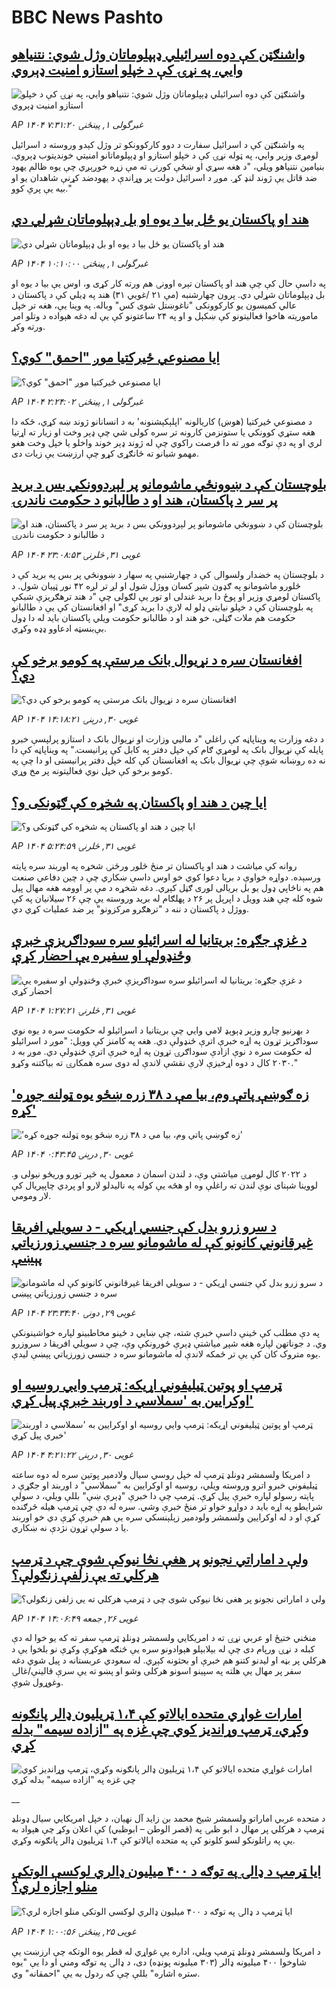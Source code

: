 # BBC News Pashto## [واشنګټن کې دوه اسرائيلي ډېپلوماتان وژل شوي: نتنیاهو وايي، په نړۍ کې د خپلو استازو امنیت ډېروي](https://www.bbc.com/pashto/articles/c1e60lx0zzgo?at_campaign=githubrss)![واشنګټن کې دوه اسرائيلي ډېپلوماتان وژل شوي: نتنیاهو وايي، په نړۍ کې د خپلو استازو امنیت ډېروي](https://ichef.bbci.co.uk/ace/standard/240/cpsprodpb/0e59/live/342cd0f0-36dd-11f0-96c3-cf669419a2b0.jpg)_AP ۱۴۰۴ غبرگولی ۱, پينځنۍ ۷:۳۱:۲۰_په واشنګټن کې د اسرائيل سفارت د دوو کارکوونکو تر وژل کېدو وروسته د اسرائيل لومړی وزیر وايي، په ټوله نړۍ کې د خپلو استازو او ډېپلوماتانو امنیتي خوندیتوب ډېروي.‌
بنیامین نتنیاهو ویلي، "د هغه سړي او ښځې کورنۍ ته مې زړه خوږېږي چې یوه ظالم یهود ضد قاتل یې ژوند لنډ کړ. موږ د اسرائيل دولت پر وړاندې د یهودضد کړنې شاهدان یو او بیه یې پرې کوو."## [هند او پاکستان یو ځل بیا د یوه او بل ډېپلوماتان شړلي دي](https://www.bbc.com/pashto/articles/cq85qwkzk1xo?at_campaign=githubrss)![هند او پاکستان یو ځل بیا د یوه او بل ډېپلوماتان شړلي دي](https://ichef.bbci.co.uk/ace/standard/240/cpsprodpb/5a81/live/bec527b0-36f3-11f0-8519-3b5a01ebe413.jpg)_AP ۱۴۰۴ غبرگولی ۱, پينځنۍ ۱۰:۱۰:۰۰_په داسې حال کې چې هند او پاکستان تېره اوونۍ هم ورته کار کړی و، اوس یې بیا د یوه او بل ډېپلوماتان شړلي دي.
پرون چهارشنبه (مې ۲۱ /غويي ۳۱) هند په ډيلي کې د پاکستان د عالي کمیسون یو کارکوونکی "ناغوښتل شوی کس" وباله. په وینا یې، هغه تر خپل ماموریته هاخوا فعالیتونو کې ښکېل و او په ۲۴ ساعتونو کې یې له دغه هېواده د وتلو امر ورته وکړ.## [ایا مصنوعي ځیرکتیا موږ "احمق" کوي؟](https://www.bbc.com/pashto/articles/c3rp9qqg8jeo?at_campaign=githubrss)![ایا مصنوعي ځیرکتیا موږ "احمق" کوي؟](https://ichef.bbci.co.uk/ace/standard/240/cpsprodpb/ad54/live/1cf04680-36b3-11f0-8519-3b5a01ebe413.jpg)_AP ۱۴۰۴ غبرگولی ۱, پينځنۍ ۲:۲۴:۰۲_د مصنوعي ځیرکتیا (هوښ) کاریالونه 'اپلېکېشنونه' به د انسانانو ژوند ښه کړي، ځکه دا هغه ستړي کوونکي یا ستونزمن کارونه تر سره کولی شي چې ډېر وخت او زیار ته اړتیا لري او په دې توګه موږ ته دا فرصت راکوي چې له ژوند ډېر خوند واخلو یا خپل وخت هغو مهمو شیانو ته ځانګړی کړو چې ارزښت یې زیات دی.## [بلوچستان کې د ښوونځي ماشومانو پر لېږدوونکي بس د برید پر سر د پاکستان، هند او د طالبانو د حکومت ناندرۍ](https://www.bbc.com/pashto/articles/c0eqqygv537o?at_campaign=githubrss)![بلوچستان کې د ښوونځي ماشومانو پر لېږدوونکي بس د برید پر سر د پاکستان، هند او د طالبانو د حکومت ناندرۍ](https://ichef.bbci.co.uk/ace/standard/240/cpsprodpb/5945/live/87f2ca90-3698-11f0-96c3-cf669419a2b0.png)_AP ۱۴۰۴ غویی ۳۱, څلرنۍ ۲۳:۰۸:۵۳_د بلوچستان په خضدار ولسوالۍ کې د چهارشنبې په سهار د ښوونځي پر بس په برید کې د څلورو ماشومانو په ګډون شپږ کسان ووژل شول او لږ تر لږه ۴۲ نور ټپیان شول. د پاکستان لومړي وزیر او پوځ دا برید غندلی او تور یې لګولی چې "د هند ترهګریزې شبکې په بلوچستان کې د خپلو نیابتي ډلو له لارې دا برید کړی" او افغانستان کې یې د طالبانو حکومت هم ملات ګڼلی، خو هند او د طالبانو حکومت ویلي پاکستان باید له دا ډول بې‌بنسټه ادعاوو ډډه وکړي.## [افغانستان سره د نړیوال بانک مرستې په کومو برخو کې دي؟](https://www.bbc.com/pashto/articles/c1kvv47j97ko?at_campaign=githubrss)![افغانستان سره د نړیوال بانک مرستې په کومو برخو کې دي؟](https://ichef.bbci.co.uk/ace/standard/240/cpsprodpb/a644/live/9ba06260-3584-11f0-96c3-cf669419a2b0.jpg)_AP ۱۴۰۴ غویی ۳۰, درېنۍ ۱۴:۱۸:۲۱_د دغه وزارت په ویناپاڼه کې راغلي "د ماليي وزارت او نړیوال بانک د استازو پرلپسې خبرو پایله کې نړیوال بانک په لومړي ګام کې خپل دفتر په کابل کې پرانیست." په ویناپاڼه کې دا نه ده روښانه شوې چې نړیوال بانک په افغانستان کې کله خپل دفتر پرانیستی او دا چې په کومو برخو کې خپل نوي فعالیتونه پر مخ وړي.## [ایا چین د هند او پاکستان په شخړه کې ګټونکی و؟](https://www.bbc.com/pashto/articles/c3rppz43yxxo?at_campaign=githubrss)![ایا چین د هند او پاکستان په شخړه کې ګټونکی و؟](https://ichef.bbci.co.uk/ace/standard/240/cpsprodpb/7d04/live/8471dc60-3483-11f0-a920-b9d1eab66fbe.jpg)_AP ۱۴۰۴ غویی ۳۱, څلرنۍ ۵:۲۴:۵۹_روانه کې مياشت د هند او پاکستان تر منځ څلور ورځنۍ شخړه په اوربند سره پايته ورسېده. دواړه خواوې د بريا دعوا کوي خو اوس داسې ښکاري چې د چين دفاعي صنعت هم په ناڅاپي ډول يو بل بريالی لوری ګڼل کېږي. دغه شخړه د مې پر اوومه هغه مهال پيل شوه کله چې هند وويل د اپرېل پر ۲۶ د پهلګام له بريد وروسته يې چې ۲۶ سيلانيان په کې ووژل د پاکستان د ننه د "ترهګرو مرکزونو" پر ضد عمليات کړي دي.## [د غزې جګړه: بریتانیا له اسرائیلو سره سوداګریزې خبرې وځنډولې او سفیره یې احضار کړې](https://www.bbc.com/pashto/articles/c7877jvx9q3o?at_campaign=githubrss)![د غزې جګړه: بریتانیا له اسرائیلو سره سوداګریزې خبرې وځنډولې او سفیره یې احضار کړې](https://ichef.bbci.co.uk/ace/standard/240/cpsprodpb/a56c/live/f8cf8ad0-358c-11f0-96c3-cf669419a2b0.png)_AP ۱۴۰۴ غویی ۳۱, څلرنۍ ۱:۲۷:۲۱_د بهرنیو چارو وزیر ډېوېډ لامي وايي چې بریتانیا د اسرائیلو له حکومت سره د یوه نوي سوداګریز تړون په اړه خبرې اترې ځنډولې دي.
هغه په کامنز کې وویل: "موږ د اسرائیلو له حکومت سره د نوې ازادې سوداګرۍ تړون په اړه خبرې اترې ځنډولې دي. موږ به د ۲۰۳۰ کال د دوه اړخیزې لارې نقشې لاندې له دوی سره همکارۍ ته بیاکتنه وکړو."## ['زه ګوښې پاتې وم، بیا مې د ۳۸ زره ښځو یوه ټولنه جوړه کړه'](https://www.bbc.com/pashto/articles/cn0g54z1ez7o?at_campaign=githubrss)!['زه ګوښې پاتې وم، بیا مې د ۳۸ زره ښځو یوه ټولنه جوړه کړه'](https://ichef.bbci.co.uk/ace/standard/240/cpsprodpb/99d9/live/8f9d55e0-2f44-11f0-8f57-b7237f6a66e6.jpg)_AP ۱۴۰۴ غویی ۳۰, درېنۍ ۰:۴۳:۴۵_د ۲۰۲۲ کال لومړۍ میاشتې وې، د لندن اسمان د معمول په څېر تورو وریځو نیولی و. لووینا شېنای نوې لندن ته راغلې وه او هڅه یې کوله په نالیدلو لارو او پردي چاپېریال کې لار ومومي.## [د سرو زرو بدل کې جنسي اړیکي - د سویلي افریقا غیرقانوني کانونو کې له ماشومانو سره د جنسي زورزیاتي پېښې](https://www.bbc.com/pashto/articles/c753dez4vpro?at_campaign=githubrss)![د سرو زرو بدل کې جنسي اړیکي - د سویلي افریقا غیرقانوني کانونو کې له ماشومانو سره د جنسي زورزیاتي پېښې](https://ichef.bbci.co.uk/ace/standard/240/cpsprodpb/a3e7/live/f9e30be0-1b9c-11f0-bade-39895cf97c9c.jpg)_AP ۱۴۰۴ غویی ۲۹, دونۍ ۲۳:۳۴:۴۰_په دې مطلب کې ځینې داسې خبرې شته، چې ښايي د ځینو مخاطبینو لپاره خواشینونکې وي. د جوناتهن لپاره هغه شپږ میاشتې ډېرې ځورونکې وې، چې د سویلي افریقا د سروزرو یوه متروک کان کې یې تر ځمکه لاندې له ماشومانو سره د جنسي زورزیاتي پېښې لیدې.## [ټرمپ او پوتین ټیلیفوني اړیکه: ټرمپ وايي روسیه او اوکرایین به 'سملاسي د اوربند خبرې پیل کړي'](https://www.bbc.com/pashto/articles/cm2yynzyk54o?at_campaign=githubrss)![ټرمپ او پوتین ټیلیفوني اړیکه: ټرمپ وايي روسیه او اوکرایین به 'سملاسي د اوربند خبرې پیل کړي'](https://ichef.bbci.co.uk/ace/standard/240/cpsprodpb/20f6/live/64921410-3531-11f0-8947-7d6241f9fce9.jpg)_AP ۱۴۰۴ غویی ۳۰, درېنۍ ۴:۲۱:۲۲_د امریکا ولسمشر ډونلډ ټرمپ له خپل روسي سيال ولادمير پوتين سره له دوه ساعته ټيليفوني خبرو اترو وروسته ويلي، روسيه او اوکرايين به "سملاسي" د اوربند او جګړې د پايته رسولو لپاره خبرې پيل کړې. ټرمپ چې دا خبرې "ډېرې ښې" بللې ويلي، د سولې شرايطو په اړه بايد د دواړو خواو تر منځ خبرې وشي. سره له دې چې ټرمپ هيله څرګنده کړې او د له اوکرايين ولسمشر ولودمير زېلېنسکي سره يې هم خبرې کړې دي خو اوربند يا د سولې تړون نژدې نه ښکاري.## [ولې د اماراتي نجونو پر هغې نڅا نیوکې شوې چې د ټرمپ هرکلي ته یې زلفې زنګولې؟](https://www.bbc.com/pashto/articles/cy4emjm0pv2o?at_campaign=githubrss)![ولې د اماراتي نجونو پر هغې نڅا نیوکې شوې چې د ټرمپ هرکلي ته یې زلفې زنګولې؟](https://ichef.bbci.co.uk/ace/standard/240/cpsprodpb/4f71/live/50086480-325d-11f0-8519-3b5a01ebe413.jpg)_AP ۱۴۰۴ غویی ۲۶, جمعه ۱۴:۰۶:۴۹_منځني ختيځ او عربي نړۍ ته د امریکايي ولسمشر ډونلډ ټرمپ‌ سفر ته که یو خوا له دې کبله د نړۍ ورپام دی چې له بېلابېلو هېوادونو سره یې څنګه هوکړې وکړې نو بلخوا یې د هرکلي پر بڼه او لیدنو کتنو هم خبرې او بحثونه کېږي.
له سعودي عربستانه د پیل شوي دغه سفر پر مهال یې هلته په سپينو اسونو هرکلی وشو او پښو ته یې سرې قالینې/غالۍ وغوړول شوې.## [امارات غواړي متحده ایالاتو کې ۱،۴ ټریلیون ډالر پانګونه وکړي، ټرمپ وړاندیز کوي چې غزه په "ازاده سیمه" بدله کړي](https://www.bbc.co.uk/pashto/live/c5y64r3j7yyt?at_campaign=githubrss)![امارات غواړي متحده ایالاتو کې ۱،۴ ټریلیون ډالر پانګونه وکړي، ټرمپ وړاندیز کوي چې غزه په "ازاده سیمه" بدله کړي](https://ichef.bbci.co.uk/ace/standard/240/cpsprodpb/27f5/live/14946860-31d9-11f0-96c3-cf669419a2b0.png)__د متحده عربي اماراتو ولسمشر شیخ محمد بن زاید آل نهیان، د خپل امریکايي سیال ډونلډ ټرمپ د هرکلي پر مهال د ابو ظبۍ په (قصر الوطن – ابوظبي) کې اعلان وکړ چې هېواد به یې په راتلونکو لسو کلونو کې په متحده ایالاتو کې ۱،۴ ټریلیون ډالر پانګونه وکړي.## [ایا ټرمپ د ډالۍ په توګه د ۴۰۰ میلیون ډالري لوکسې الوتکې منلو اجازه لري؟](https://www.bbc.com/pashto/articles/c4g6xzp88y3o?at_campaign=githubrss)![ایا ټرمپ د ډالۍ په توګه د ۴۰۰ میلیون ډالري لوکسې الوتکې منلو اجازه لري؟](https://ichef.bbci.co.uk/ace/standard/240/cpsprodpb/acd7/live/b5b9cd60-3121-11f0-96c3-cf669419a2b0.jpg)_AP ۱۴۰۴ غویی ۲۵, پينځنۍ ۱:۰۰:۵۶_د امریکا ولسمشر ډونلډ ټرمپ ویلي، اداره یې غواړي له قطر یوه الوتکه چې ارزښت یې شاوخوا ۴۰۰ میلیونه ډالر (۳۰۳ میلیونه پونډه) دی، د ډالۍ په توګه ومني او دا یې "یوه ستره اشاره" بللې چې که ردول به یې "احمقانه" وي.